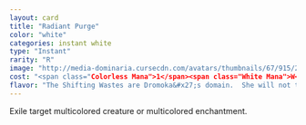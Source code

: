 ```yaml
---
layout: card
title: "Radiant Purge"
color: "white"
categories: instant white
type: "Instant"
rarity: "R"
image: "http://media-dominaria.cursecdn.com/avatars/thumbnails/67/915/200/283/635609355391790283.png"
cost: "<span class="Colorless Mana">1</span><span class="White Mana">W</span>"
flavor: "The Shifting Wastes are Dromoka&#x27;s domain.  She will not tolerate intruders."
---
```


Exile target multicolored creature or multicolored enchantment.
